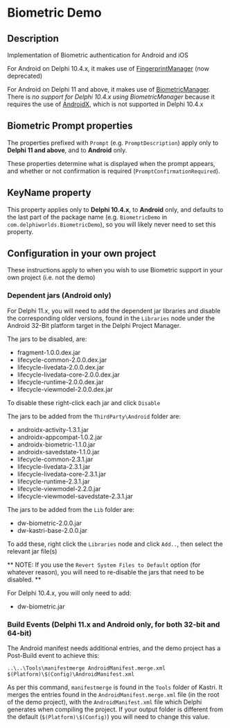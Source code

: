 # Biometric Demo

## Description

Implementation of Biometric authentication for Android and iOS

For Android on Delphi 10.4.x, it makes use of [FingerprintManager](https://developer.android.com/reference/android/hardware/fingerprint/FingerprintManager) (now deprecated)

For Android on Delphi 11 and above, it makes use of [BiometricManager](https://developer.android.com/reference/android/hardware/biometrics/BiometricManager). There is _no support for Delphi 10.4.x using BiometricManager_ because it requires the use of [AndroidX](https://developer.android.com/jetpack/androidx), which is not supported in Delphi 10.4.x 

## Biometric Prompt properties

The properties prefixed with `Prompt` (e.g. `PromptDescription`) apply only to **Delphi 11 and above**, and to **Android** only. 

These properties determine what is displayed when the prompt appears, and whether or not confirmation is required (`PromptConfirmationRequired`).

## KeyName property

This property applies only to **Delphi 10.4.x**, to **Android** only, and defaults to the last part of the package name (e.g. `BiometricDemo` in `com.delphiworlds.BiometricDemo`), so you will likely never need to set this property.

## Configuration in your own project

These instructions apply to when you wish to use Biometric support in your own project (i.e. not the demo)

### Dependent jars (Android only)

For Delphi 11.x, you will need to add the dependent jar libraries and disable the corresponding older versions, found in the `Libraries` node under the Android 32-Bit platform target in the Delphi Project Manager.

The jars to be disabled, are:

* fragment-1.0.0.dex.jar
* lifecycle-common-2.0.0.dex.jar
* lifecycle-livedata-2.0.0.dex.jar
* lifecycle-livedata-core-2.0.0.dex.jar
* lifecycle-runtime-2.0.0.dex.jar
* lifecycle-viewmodel-2.0.0.dex.jar

To disable these right-click each jar and click `Disable`

The jars to be added from the `ThirdParty\Android` folder are:

* androidx-activity-1.3.1.jar
* androidx-appcompat-1.0.2.jar
* androidx-biometric-1.1.0.jar
* androidx-savedstate-1.1.0.jar
* lifecycle-common-2.3.1.jar
* lifecycle-livedata-2.3.1.jar
* lifecycle-livedata-core-2.3.1.jar
* lifecycle-runtime-2.3.1.jar
* lifecycle-viewmodel-2.2.0.jar
* lifecycle-viewmodel-savedstate-2.3.1.jar

The jars to be added from the `Lib` folder are:

* dw-biometric-2.0.0.jar
* dw-kastri-base-2.0.0.jar

To add these, right click the `Libraries` node and click `Add..`, then select the relevant jar file(s)

** NOTE: If you use the `Revert System Files to Default` option (for whatever reason), you will need to re-disable the jars that need to be disabled. **

For Delphi 10.4.x, you will only need to add:

* dw-biometric.jar

### Build Events (Delphi 11.x and Android only, for both 32-bit and 64-bit)

The Android manifest needs additional entries, and the demo project has a Post-Build event to achieve this:

`..\..\Tools\manifestmerge AndroidManifest.merge.xml $(Platform)\$(Config)\AndroidManifest.xml`

As per this command, `manifestmerge` is found in the `Tools` folder of Kastri. It merges the entries found in the `AndroidManifest.merge.xml` file (in the root of the demo project), with the `AndroidManifest.xml` file which Delphi generates when compiling the project. If your output folder is different from the default (`$(Platform)\$(Config)`) you will need to change this value.










